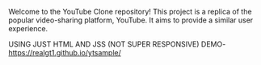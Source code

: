 
Welcome to the YouTube Clone repository! This project is a replica of the popular video-sharing platform, YouTube. It aims to provide a similar user experience.


USING JUST HTML AND JSS (NOT SUPER RESPONSIVE)
DEMO- https://realgt1.github.io/ytsample/
